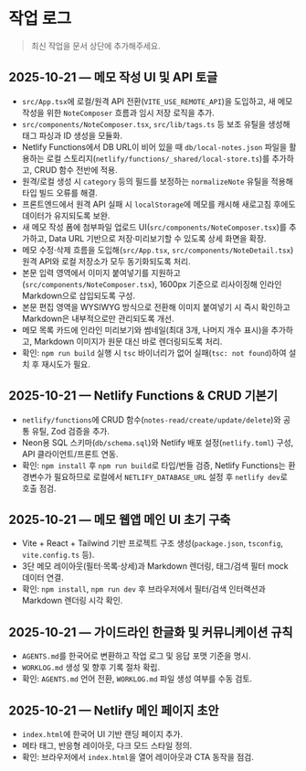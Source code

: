 # 작업 로그

> 최신 작업을 문서 상단에 추가해주세요.
## 2025-10-21 — 메모 작성 UI 및 API 토글
- `src/App.tsx`에 로컬/원격 API 전환(`VITE_USE_REMOTE_API`)을 도입하고, 새 메모 작성을 위한 `NoteComposer` 흐름과 임시 저장 로직을 추가.
- `src/components/NoteComposer.tsx`, `src/lib/tags.ts` 등 보조 유틸을 생성해 태그 파싱과 ID 생성을 모듈화.
- Netlify Functions에서 DB URL이 비어 있을 때 `db/local-notes.json` 파일을 활용하는 로컬 스토리지(`netlify/functions/_shared/local-store.ts`)를 추가하고, CRUD 함수 전반에 적용.
- 원격/로컬 생성 시 `category` 등의 필드를 보정하는 `normalizeNote` 유틸을 적용해 타입 빌드 오류를 해결.
- 프론트엔드에서 원격 API 실패 시 `localStorage`에 메모를 캐시해 새로고침 후에도 데이터가 유지되도록 보완.
- 새 메모 작성 폼에 첨부파일 업로드 UI(`src/components/NoteComposer.tsx`)를 추가하고, Data URL 기반으로 저장·미리보기할 수 있도록 상세 화면을 확장.
- 메모 수정·삭제 흐름을 도입해(`src/App.tsx`, `src/components/NoteDetail.tsx`) 원격 API와 로컬 저장소가 모두 동기화되도록 처리.
- 본문 입력 영역에서 이미지 붙여넣기를 지원하고(`src/components/NoteComposer.tsx`), 1600px 기준으로 리사이징해 인라인 Markdown으로 삽입되도록 구성.
- 본문 편집 영역을 WYSIWYG 방식으로 전환해 이미지 붙여넣기 시 즉시 확인하고 Markdown은 내부적으로만 관리되도록 개선.
- 메모 목록 카드에 인라인 미리보기와 썸네일(최대 3개, 나머지 개수 표시)을 추가하고, Markdown 이미지가 원문 대신 바로 렌더링되도록 처리.
- 확인: `npm run build` 실행 시 `tsc` 바이너리가 없어 실패(`tsc: not found`)하여 설치 후 재시도가 필요.

## 2025-10-21 — Netlify Functions & CRUD 기본기
- `netlify/functions`에 CRUD 함수(`notes-read/create/update/delete`)와 공통 유틸, Zod 검증을 추가.
- Neon용 SQL 스키마(`db/schema.sql`)와 Netlify 배포 설정(`netlify.toml`) 구성, API 클라이언트/프론트 연동.
- 확인: `npm install` 후 `npm run build`로 타입/번들 검증, Netlify Functions는 환경변수가 필요하므로 로컬에서 `NETLIFY_DATABASE_URL` 설정 후 `netlify dev`로 호출 점검.

## 2025-10-21 — 메모 웹앱 메인 UI 초기 구축
- Vite + React + Tailwind 기반 프로젝트 구조 생성(`package.json`, `tsconfig`, `vite.config.ts` 등).
- 3단 메모 레이아웃(필터·목록·상세)과 Markdown 렌더링, 태그/검색 필터 mock 데이터 연결.
- 확인: `npm install`, `npm run dev` 후 브라우저에서 필터/검색 인터랙션과 Markdown 렌더링 시각 확인.

## 2025-10-21 — 가이드라인 한글화 및 커뮤니케이션 규칙
- `AGENTS.md`를 한국어로 변환하고 작업 로그 및 응답 포맷 기준을 명시.
- `WORKLOG.md` 생성 및 향후 기록 절차 확립.
- 확인: `AGENTS.md` 언어 전환, `WORKLOG.md` 파일 생성 여부를 수동 검토.

## 2025-10-21 — Netlify 메인 페이지 초안
- `index.html`에 한국어 UI 기반 랜딩 페이지 추가.
- 메타 태그, 반응형 레이아웃, 다크 모드 스타일 정의.
- 확인: 브라우저에서 `index.html`을 열어 레이아웃과 CTA 동작을 점검.
